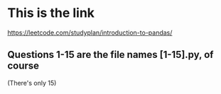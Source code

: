 # This is the link

https://leetcode.com/studyplan/introduction-to-pandas/ 

## Questions 1-15 are the file names [1-15].py, of course

(There's only 15)

